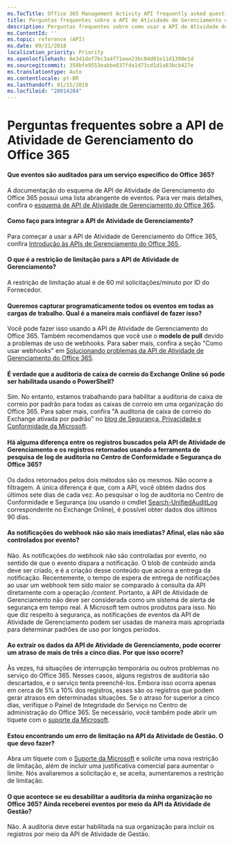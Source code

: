 ```yaml
---
ms.TocTitle: Office 365 Management Activity API frequently asked questions
title: Perguntas frequentes sobre a API de Atividade de Gerenciamento do Office 365
description: Perguntas frequentes sobre como usar a API de Atividade de Gerenciamento do Office 365
ms.ContentId: ''
ms.topic: reference (API)
ms.date: 09/21/2018
localization_priority: Priority
ms.openlocfilehash: 8e341def7bc3a4f71eee23bc04d01e11d1390e1d
ms.sourcegitcommit: 358bfe9553eabbe837fda1d73cd1d1a83bcb427e
ms.translationtype: Auto
ms.contentlocale: pt-BR
ms.lasthandoff: 01/15/2019
ms.locfileid: "28014284"
---
```

# <a name="office-365-management-activity-api-frequently-asked-questions"></a>Perguntas frequentes sobre a API de Atividade de Gerenciamento do Office 365

#### <a name="what-events-are-audited-for-a-specific-office-365-service"></a>Que eventos são auditados para um serviço específico do Office 365?

A documentação do esquema de API de Atividade de Gerenciamento do Office 365 possui uma lista abrangente de eventos. Para ver mais detalhes, confira o [esquema de API de Atividade de Gerenciamento do Office 365](office-365-management-activity-api-schema.md).

#### <a name="how-do-i-onboard-to-the-management-activity-api"></a>Como faço para integrar a API de Atividade de Gerenciamento?

Para começar a usar a API de Atividade de Gerenciamento do Office 365, confira [ Introdução às APIs de Gerenciamento do Office 365 ](get-started-with-office-365-management-apis.md).
 
#### <a name="what-is-the-throttling-limit-for-the--management-activity-api"></a>O que é a restrição de limitação para a API de Atividade de Gerenciamento?

A restrição de limitação atual é de 60 mil solicitações/minuto por ID do Fornecedor. 

#### <a name="we-want-to-programmatically-capture-all-events-in-all-workloads-what-is-the-most-reliable-way-to-do-this"></a>Queremos capturar programaticamente todos os eventos em todas as cargas de trabalho. Qual é a maneira mais confiável de fazer isso?

Você pode fazer isso usando a API de Atividade de Gerenciamento do Office 365. Também recomendamos que você use o **modelo de pull** devido a problemas de uso de webhooks. Para saber mais, confira a seção "Como usar webhooks" em [ Solucionando problemas da API de Atividade de Gerenciamento do Office 365](troubleshooting-the-office-365-management-activity-api.md#using-webhooks).

#### <a name="is-it-true-that-mailbox-auditing-in-exchange-online-can-only-be-enabled-by-using-powershell"></a>É verdade que a auditoria de caixa de correio do Exchange Online só pode ser habilitada usando o PowerShell?

Sim. No entanto, estamos trabalhando para habilitar a auditoria de caixa de correio por padrão para todas as caixas de correio em uma organização do Office 365. Para saber mais, confira "A auditoria de caixa de correio do Exchange ativada por padrão" no [blog de Segurança, Privacidade e Conformidade da Microsoft](https://techcommunity.microsoft.com/t5/Security-Privacy-and-Compliance/Exchange-Mailbox-Auditing-will-be-enabled-by-default/ba-p/215171).

#### <a name="are-there-any-differences-in-the-records-that-are-fetched-by-the-management-activity-api-versus-the-records-that-are-returned-by-using-the-audit-log-search-tool-in-the-office-365-security--compliance-center"></a>Há alguma diferença entre os registros buscados pela API de Atividade de Gerenciamento e os registros retornados usando a ferramenta de pesquisa de log de auditoria no Centro de Conformidade e Segurança do Office 365?

Os dados retornados pelos dois métodos são os mesmos. Não ocorre a filtragem. A única diferença é que, com a API, você obtém dados dos últimos sete dias de cada vez. Ao pesquisar o log de auditoria no Centro de Conformidade e Segurança (ou usando o cmdlet [Search-UnifiedAuditLog](https://docs.microsoft.com/powershell/module/exchange/policy-and-compliance-audit/search-unifiedauditlog) correspondente no Exchange Online), é possível obter dados dos últimos 90 dias. 
 
#### <a name="arent-webhook-notifications-more-immediate-after-all-arent-they-event-driven"></a>As notificações do webhook não são mais imediatas? Afinal, elas não são controlados por evento?

Não. As notificações do webhook não são controladas por evento, no sentido de que o evento dispara a notificação. O blob de conteúdo ainda deve ser criado, e é a criação desse conteúdo que aciona a entrega da notificação. Recentemente, o tempo de espera de entrega de notificações ao usar um webhook tem sido maior se comparado à consulta da API diretamente com a operação */content*. Portanto, a API de Atividade de Gerenciamento não deve ser considerada como um sistema de alerta de segurança em tempo real. A Microsoft tem outros produtos para isso. No que diz respeito à segurança, as notificações de eventos da API de Atividade de Gerenciamento podem ser usadas de maneira mais apropriada para determinar padrões de uso por longos períodos.

#### <a name="when-pulling-the-data-from-the-management-activity-api-there-is-sometimes-a-delay-of-more-than-3-to-5-days-why-is-this"></a>Ao extrair os dados da API de Atividade de Gerenciamento, pode ocorrer um atraso de mais de três a cinco dias. Por que isso ocorre?

Às vezes, há situações de interrupção temporária ou outros problemas no serviço do Office 365. Nesses casos, alguns registros de auditoria são descartados, e o serviço tenta preenchê-los. Embora isso ocorra apenas em cerca de 5% a 10% dos registros, esses são os registros que podem gerar atrasos em determinadas situações. Se o atraso for superior a cinco dias, verifique o Painel de Integridade do Serviço no Centro de administração do Office 365. Se necessário, você também pode abrir um tíquete com o [suporte da Microsoft](https://support.office.com/article/contact-support-for-business-products-admin-help-32a17ca7-6fa0-4870-8a8d-e25ba4ccfd4b#ID0EAADAAA=online).

#### <a name="im-encountering-a-throttling-error-in-the-management-activity-api-what-should-i-do"></a>Estou encontrando um erro de limitação na API da Atividade de Gestão. O que devo fazer?

Abra um tíquete com o [Suporte da Microsoft](https://support.office.com/article/contact-support-for-business-products-admin-help-32a17ca7-6fa0-4870-8a8d-e25ba4ccfd4b#ID0EAADAAA=online) e solicite uma nova restrição de limitação, além de incluir uma justificativa comercial para aumentar o limite. Nós avaliaremos a solicitação e, se aceita, aumentaremos a restrição de limitação.

#### <a name="what-happens-if-i-disable-auditing-for-my-office-365-organization-will-i-still-get-events-via-the-management-activity-api"></a>O que acontece se eu desabilitar a auditoria da minha organização no Office 365? Ainda receberei eventos por meio da API da Atividade de Gestão?

Não. A auditoria deve estar habilitada na sua organização para incluir os registros por meio da API de Atividade de Gestão.

